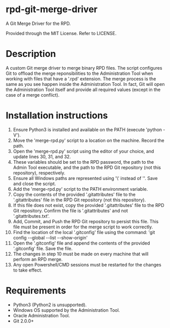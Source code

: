 # rpd-git-merge-driver
A Git Merge Driver for the RPD.

Provided through the MIT License. Refer to LICENSE.

# Description

A custom Git merge driver to merge binary RPD files. The script configures Git to offload the merge reponsibilities to the Administration Tool when working with files that have a '.rpd' extension. The merge process is the same as you see happen inside the Administration Tool. In fact, Git will open the Administration Tool itself and provide all required values (except in the case of a merge conflict).

# Installation instructions

1. Ensure Python3 is installed and available on the PATH (execute 'python -V').
2. Move the 'merge-rpd.py' script to a location on the machine. Record the path.
3. Open the 'merge-rpd.py' script using the editor of your choice, and update lines 30, 31, and 32.
4. These variables should be set to the RPD password, the path to the Admin Tool executable, and the path to the RPD Git repository (not this repository), respectively.
5. Ensure all Windows paths are represented using '\\' instead of '\'. Save and close the script.
6. Add the 'merge-rpd.py' script to the PATH environment variable.
7. Copy the contents of the provided '.gitattributes' file to the '.gitattributes' file in the RPD Git repository (not this repository). 
8. If this file does not exist, copy the provided '.gitattributes' file to the RPD Git repository. Confirm the file is '.gitattributes' and not '.gitattributes.txt'.
8. Add, Commit, and Push the RPD Git repository to persist this file. This file must be present in order for the merge script to work correctly.
9. Find the location of the local '.gitconfig' file using the command: 'git config --global --list --show-origin'
10. Open the '.gitconfig' file and append the contents of the provided '.gitconfig' file. Save the file.
11. The changes in step 10 must be made on every machine that will perform an RPD merge.
12. Any open Powershell/CMD sessions must be restarted for the changes to take effect.


# Requirements

* Python3 (Python2 is unsupported).
* Windows OS supported by the Administration Tool.
* Oracle Administration Tool.
* Git 2.0.0+
